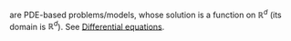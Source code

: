 
are PDE-based problems/models, whose solution is a function on $\mathbb{R}^d$ (its domain is $\mathbb{R}^d$). See [Differential equations](Differential%20equations.md).

